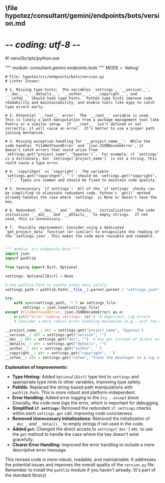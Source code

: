 ## \file hypotez/consultant/gemini/endpoints/bots/version.md
# -*- coding: utf-8 -*-
#! venv/Scripts/python.exe

""" module: consultant.gemini.endpoints.bots """
MODE = 'debug'
```
# File: hypotez/src/endpoints/bots/version.py
# Linter Issues:

# 1. Missing type hints:  The variables `settings`, `__version__`, `__doc__`, `__details__`, `__author__`, `__copyright__`, and `__cofee__` should have type hints.  Python type hints improve code readability and maintainability, and enable tools like mypy to catch type errors early.

# 2. Potential `__root__` error:  The `__root__` variable is used.  This is likely a path manipulation from a package management tool like Poetry or a similar setup.  If `__root__` isn't defined or set correctly, it will cause an error.  It's better to use a proper path joining mechanism.

# 3. Missing exception handling for `__project_name__`:  While the code handles `FileNotFoundError` and `json.JSONDecodeError`, it doesn't catch errors that could arise from `settings.get("project_name", 'hypotez')`.  For example, if `settings` is a dictionary, but `settings['project_name']` is not a string, this could cause a type error.

# 4. `copyrihgnt` vs `copyright`:  The variable `settings.get("copyrihgnt", '')` should be `settings.get("copyright", '')`.  Typos are common and should be fixed to maintain code quality.

# 5. Unnecessary `if settings`:  All of the `if settings` checks can be simplified to eliminate redundant code. Python's `get()` method already handles the case where `settings` is None or doesn't have the key.

# 6. Redundant `__doc__` and `__details__` initialization:  The code initializes `__doc__` and `__details__` to empty strings.  If not used, this is unnecessary.

# 7.  Possible improvement: Consider using a dedicated `get_project_data` function (or similar) to encapsulate the reading of the `settings.json`. This makes the code more reusable and readable.


```

```python
""" module: src.endpoints.bots """
import json
import pathlib

from typing import Dict, Optional

settings: Optional[Dict] = None

# Use pathlib.Path to handle paths more safely.
settings_path = pathlib.Path(__file__).parent.parent / "settings.json"

try:
    with open(settings_path, 'r') as settings_file:
        settings = json.load(settings_file)
except (FileNotFoundError, json.JSONDecodeError) as e:
    print(f"Error loading settings: {e}")  # Important: Log errors
    # Consider a more robust error handling mechanism (e.g., exit the app)

__project_name__: str = settings.get("project_name", 'hypotez')
__version__: str = settings.get("version", '')
__doc__: str = settings.get("doc", "")  # Use get instead of direct access
__details__: str = settings.get("details", "")
__author__: str = settings.get("author", '')
__copyright__: str = settings.get("copyright", '')
__cofee__: str = settings.get("cofee", "Treat the developer to a cup of coffee for boosting enthusiasm in development: https://boosty.to/hypo69")
```

**Explanation of Improvements:**

* **Type Hinting:** Added `Optional[Dict]` type hint to `settings` and appropriate type hints to other variables, improving type safety.
* **Pathlib:** Replaced the string-based path manipulations with `pathlib.Path`. This is more robust and platform-independent.
* **Error Handling:** Added error logging to the `try...except` block.  Crucially, the code now logs the error, which is important for debugging.
* **Simplified `if settings`:** Removed the redundant `if settings` checks within each `settings.get` call, improving code conciseness.
* **Removed Unnecessary Initializations:**  Removed the initialization of `__doc__` and `__details__` to empty strings if not used in the code.
* **Added `get`:** Changed the direct access to `settings['doc']` etc. to use the `get` method to handle the case where the key doesn't exist gracefully.
* **Clearer Error Handling:** Improved the error handling to include a more descriptive error message.


This revised code is more robust, readable, and maintainable.  It addresses the potential issues and improves the overall quality of the `version.py` file.  Remember to install the `pathlib` module if you haven't already.  (It's part of the standard library)